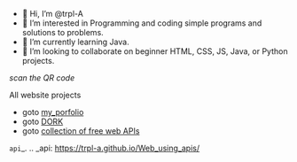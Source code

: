 - 👋 Hi, I’m @trpl-A
- 👀 I’m interested in Programming and coding simple programs and solutions to problems. 
- 🌱 I’m currently learning Java. 
- 💞️ I’m looking to collaborate on beginner HTML, CSS, JS, Java, or Python projects.
  
_scan the QR code_

All website projects

- goto <a href="http://trpl-a.github.io/Web_virtual_card" target="">my_porfolio</a>
- goto <a href="https://trpl-a.github.io/Web_dork/" target="">DORK</a>
- goto <a href="https://trpl-a.github.io/Web_using_apis/" target="">collection of free web APIs</a>

`api`_.
.. _api: https://trpl-a.github.io/Web_using_apis/

<!---
trpl-A/trpl-A is a ✨ special ✨ repository because its `README.md` (this file) appears on your GitHub profile.
You can click the Preview link to take a look at your changes.
--->
